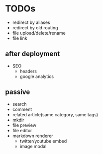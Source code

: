 # TODOs

- redirect by aliases
- redirect by old routing
- file upload/delete/rename
- file link

## after deployment

- SEO
  - headers
  - google analytics

## passive

- search
- comment
- related article(same category, same tags)
- mkdir
- file preview
- file editor
- markdown renderer
  - twitter/youtube embed
  - image modal
